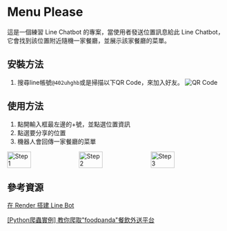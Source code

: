 # Menu Please

這是一個練習 Line Chatbot 的專案，當使用者發送位置訊息給此 Line Chatbot，它會找到該位置附近隨機一家餐廳，並展示該家餐廳的菜單。

## 安裝方法

1. 搜尋line帳號`@402uhghb`或是掃描以下QR Code，來加入好友。
![QR Code](image/qrcode.png)

## 使用方法

1. 點開輸入框最左邊的+號，並點選位置資訊
2. 點選要分享的位置
3. 機器人會回傳一家餐廳的菜單

<div style="display: flex;">
  <img src="image/step1.png?raw=true" alt="Step 1" style="width: 33%;">
  <img src="image/step2.png?raw=true" alt="Step 2" style="width: 33%;">
  <img src="image/step3.png?raw=true" alt="Step 3" style="width: 33%;">
</div>

## 參考資源

[在 Render 搭建 Line Bot](https://rnnnnn.medium.com/在-render-搭建-line-bot-92b35bedb24e)

[[Python爬蟲實例] 教你爬取"foodpanda"餐飲外送平台](https://blog.jiatool.com/posts/foodpanda_spider/#取得餐廳基本資料與菜單)